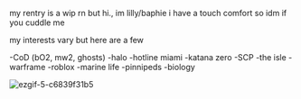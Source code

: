 my rentry is a wip rn but hi., im lilly/baphie
i have a touch comfort so idm if you cuddle me

my interests vary but here are a few 


-CoD (bO2, mw2, ghosts)
-halo
-hotline miami
-katana zero
-SCP
-the isle
-warframe
-roblox
-marine life
-pinnipeds
-biology

![ezgif-5-c6839f31b5](https://github.com/BAPHl/BAPHl/assets/92185101/95671fb5-1599-4fd8-acd7-e26bfd799002)


































































